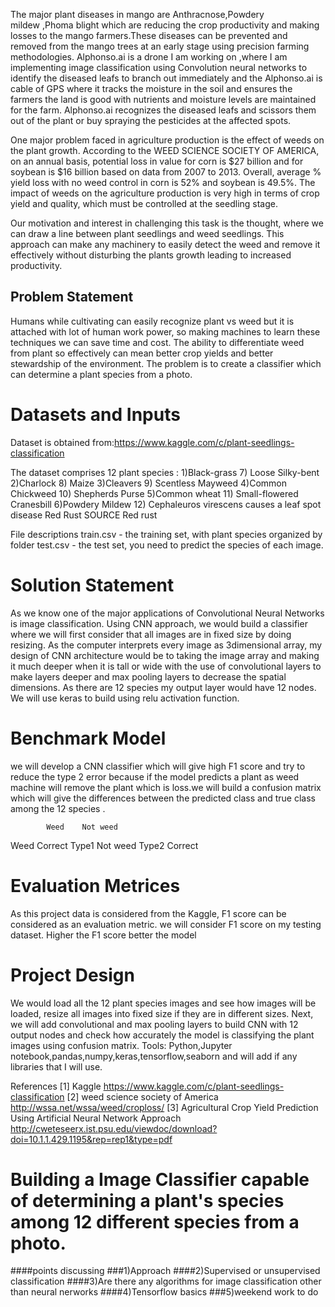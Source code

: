 

The major plant diseases in mango are Anthracnose,Powdery mildew ,Phoma blight which are reducing the crop productivity and making losses to the mango farmers.These diseases can be prevented and removed from the mango trees at an early stage using precision farming methodologies. Alphonso.ai is a drone I am working on ,where I am implementing image classification using Convolution neural networks to identify the diseased leafs to branch out immediately and the Alphonso.ai is cable of GPS where it tracks the moisture in the soil and ensures the farmers the land is good with nutrients and moisture levels are maintained for the farm. Alphonso.ai recognizes the diseased leafs and scissors them out of the plant or buy spraying the pesticides at the affected spots.

One major problem faced in agriculture production is the effect of weeds on the plant growth. According to the WEED SCIENCE SOCIETY OF AMERICA, on an annual basis, potential loss in value for corn is $27 billion and for soybean is $16 billion based on data from 2007 to 2013. Overall, average % yield loss with no weed control in corn is 52% and soybean is 49.5%. The impact of weeds on the agriculture production is very high in terms of crop yield and quality, which must be controlled at the seedling stage.

Our motivation and interest in challenging this task is the thought, where we can draw a line between plant seedlings and weed seedlings. This approach can make any machinery to easily detect the weed and remove it effectively without disturbing the plants growth leading to increased productivity.

## Problem Statement
Humans while cultivating can easily recognize plant vs weed but it is attached with lot of human work power, so making machines to learn these techniques we can save time and cost. The ability to differentiate weed from plant so effectively can mean better crop yields and better stewardship of the environment. The problem is to create a classifier which can determine a plant species from a photo.

# Datasets and Inputs

Dataset is obtained from:https://www.kaggle.com/c/plant-seedlings-classification

The dataset comprises 12 plant species :
1)Black-grass                 	7) Loose Silky-bent
2)Charlock			8) Maize
3)Cleavers			9) Scentless Mayweed
4)Common Chickweed		10) Shepherds Purse
5)Common wheat		  	11) Small-flowered Cranesbill
6)Powdery Mildew			12) Cephaleuros virescens causes a leaf spot disease
Red Rust
SOURCE
Red rust

File descriptions
train.csv - the training set, with plant species organized by folder
test.csv - the test set, you need to predict the species of each image.

# Solution Statement
As we know one of the major applications of Convolutional Neural Networks is image classification. Using CNN approach, we would build a classifier where we will first consider that all images are in fixed size by doing resizing. As the computer interprets every image as 3dimensional array, my design of CNN architecture would be to taking the image array and making it much deeper when it is tall or wide with the use of convolutional layers to make layers deeper and max pooling layers to decrease the spatial dimensions. As there are 12 species my output layer would have 12 nodes. We will use keras to build using relu activation function.  	  

# Benchmark Model
we will develop a CNN classifier which will give high F1 score and try to reduce the type 2 error because if the model predicts a plant as weed machine will remove the plant which is loss.we will build a confusion matrix which will give the differences between the predicted class and true class among the 12 species .

	        Weed	Not weed
Weed	    Correct	Type1
Not weed    Type2	Correct

# Evaluation Metrices
As this project data is considered from the Kaggle, F1 score can be considered as an evaluation metric. we will consider F1 score on my testing dataset. Higher the F1 score better the model

# Project Design
We would load all the 12 plant species images and see how images will be loaded, resize all images into fixed size if they are in different sizes. Next, we will add convolutional and max pooling layers to build CNN with 12 output nodes and check how accurately the model is classifying the plant images using confusion matrix.
Tools: Python,Jupyter notebook,pandas,numpy,keras,tensorflow,seaborn and will add if any libraries that I will use.



References
[1] Kaggle 
https://www.kaggle.com/c/plant-seedlings-classification
[2] weed science society of America
http://wssa.net/wssa/weed/croploss/
[3] Agricultural Crop Yield Prediction Using Artificial Neural Network Approach
http://cweteseerx.ist.psu.edu/viewdoc/download?doi=10.1.1.429.1195&rep=rep1&type=pdf
 
 




# Building a Image Classifier capable of determining a plant's species among 12 different species from a photo.
####points discussing
###1)Approach
####2)Supervised or unsupervised classification
####3)Are there any algorithms for image classification other than neural nerworks
####4)Tensorflow basics
###5)weekend work to do
